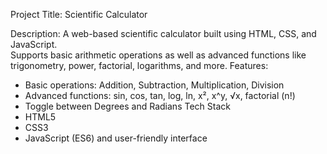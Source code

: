 Project Title:
Scientific Calculator

Description:
A web-based scientific calculator built using HTML, CSS, and JavaScript.  
Supports basic arithmetic operations as well as advanced functions like trigonometry, power, factorial, logarithms, and more.
Features:
- Basic operations: Addition, Subtraction, Multiplication, Division
- Advanced functions: sin, cos, tan, log, ln, x², x^y, √x, factorial (n!)
- Toggle between Degrees and Radians
Tech Stack
- HTML5
- CSS3
- JavaScript (ES6) and user-friendly interface
  
